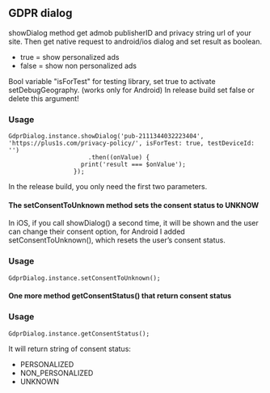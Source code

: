 ## GDPR dialog


 showDialog method get admob publisherID and privacy string url of your site.
 Then get native request to android/ios dialog and set result as boolean.
- true = show personalized ads
- false = show non personalized ads
 
Bool variable "isForTest" for testing library, set true to activate setDebugGeography. (works only for Android)
In release build set false or delete this argument!
  
### Usage

```
GdprDialog.instance.showDialog('pub-2111344032223404', 'https://plus1s.com/privacy-policy/', isForTest: true, testDeviceId: '')
                      .then((onValue) {
                    print('result === $onValue');
                  });
```

In the release build, you only need the first two parameters.

#### The setConsentToUnknown method sets the consent status to UNKNOW

In iOS, if you call showDialog() a second time, it will be shown and the user can change their consent option, for Android I added setConsentToUnknown(), which resets the user’s consent status.

### Usage

```
GdprDialog.instance.setConsentToUnknown();
```


#### One more method getConsentStatus() that return consent status

### Usage

```
GdprDialog.instance.getConsentStatus();
```

It will return string of consent status:
- PERSONALIZED
- NON_PERSONALIZED
- UNKNOWN